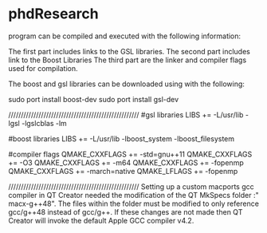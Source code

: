phdResearch
===========

program can be compiled and executed with the following information:

The first part includes links to the GSL libraries.
The second part includes link to the Boost Libraries
The third part are the linker and compiler flags used for compilation.

The boost and gsl libraries can be downloaded using with the following:

sudo port install boost-dev
sudo port install gsl-dev

////////////////////////////////////////////////////
#gsl libraries
LIBS += -L/usr/lib -lgsl -lgslcblas -lm

#boost libraries
LIBS += -L/usr/lib -lboost_system -lboost_filesystem

#compiler flags
QMAKE_CXXFLAGS += -std=gnu++11
QMAKE_CXXFLAGS += -O3
QMAKE_CXXFLAGS += -m64
QMAKE_CXXFLAGS += -fopenmp
QMAKE_CXXFLAGS += -march=native
QMAKE_LFLAGS +=  -fopenmp

////////////////////////////////////////////////////
Setting up a custom macports gcc compiler in QT Creator needed the modification
of the QT MkSpecs folder :" macx-g++48". The files within the folder must be 
modified to only reference gcc/g++48 instead of gcc/g++. If these changes are
not made then QT Creator will invoke the default Apple GCC compiler v4.2. 
